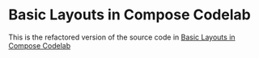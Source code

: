 # Basic Layouts in Compose Codelab

This is the refactored version of the source code in
[Basic Layouts in Compose Codelab](https://developer.android.com/codelabs/jetpack-compose-layouts)

